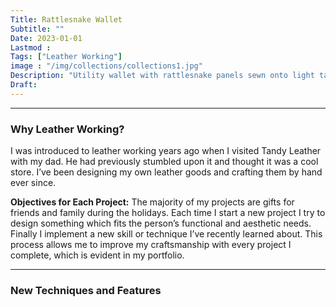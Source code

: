 ```yaml
---
Title: Rattlesnake Wallet
Subtitle: ""
Date: 2023-01-01
Lastmod : 
Tags: ["Leather Working"]
image : "/img/collections/collections1.jpg"
Description: "Utility wallet with rattlesnake panels sewn onto light tan leather."
Draft: 
---
```


--- 
### Why Leather Working?

I was introduced to leather working years ago when I visited Tandy Leather with my dad. He had previously stumbled upon it and thought it was a cool store. I’ve been designing my own leather goods and crafting them by hand ever since. 

**Objectives for Each Project:**
The majority of my projects are gifts for friends and family during the holidays. Each time I start a new project I try to design something which fits the person’s functional and aesthetic needs. Finally I implement a new skill or technique I’ve recently learned about. This process allows me to improve my craftsmanship with every project I complete, which is evident in my portfolio. 

--- 

### New Techniques and Features
